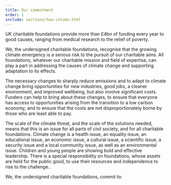 ```yaml
---
title: Our commitment
order: 1
include: sections/two-column.html
---
```

UK charitable foundations provide more than £4bn of funding every year to good causes, ranging from medical research to the relief of poverty.

We, the undersigned charitable foundations, recognise that the growing climate emergency is a serious risk to the pursuit of our charitable aims. All foundations, whatever our charitable mission and field of expertise, can play a part in addressing the causes of climate change and supporting adaptation to its effects.  

The necessary changes to sharply reduce emissions and to adapt to climate change bring opportunities for new industries, good jobs, a cleaner environment, and improved wellbeing, but also involve significant costs. Funders can help to bring about these changes, to ensure that everyone has access to opportunities arising from the transition to a low carbon economy, and to ensure that the costs are not disproportionately borne by those who are least able to pay.

The scale of the climate threat, and the scale of the solutions needed, means that this is an issue for all parts of civil society, and for all charitable foundations. Climate change is a health issue, an equality issue, an educational issue, an economic issue, a cultural issue, a scientific issue, a security issue and a local community issue, as well as an environmental issue. Children and young people are showing bold and effective leadership. There is a special responsibility on foundations, whose assets are held for the public good, to use their resources and independence to rise to the challenge..

We, the undersigned charitable foundations, commit to:
